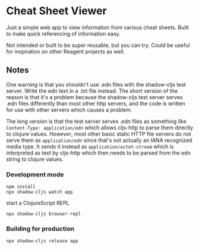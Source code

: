 # Cheat Sheet Viewer

Just a simple web app to view information from various cheat sheets. Built to make quick referencing of information easy.

Not intended or built to be super reusable, but you can try. Could be useful for inspiration on other Reagent projects as well.

## Notes

One warning is that you shouldn't use .edn files with the shadow-cljs test server. Write the edn text in a .txt file instead. The short version of the reason is that it's a problem because the shadow-cljs test server serves .edn files differently than most other http servers, and the code is written for use with other servers which causes a problem.

The long version is that the test server serves .edn files as something like `Content-Type: application/edn` which allows cljs-http to parse them directly to clojure values. *However*, most other basic static HTTP file servers do not serve them as `application/edn` since that's not actually an IANA recognized media type. It sends it instead as `application/octet-stream` which is interpreted as text by cljs-http which then needs to be parsed from the edn string to clojure values.

### Development mode
```
npm install
npx shadow-cljs watch app
```
start a ClojureScript REPL
```
npx shadow-cljs browser-repl
```
### Building for production

```
npx shadow-cljs release app
```
